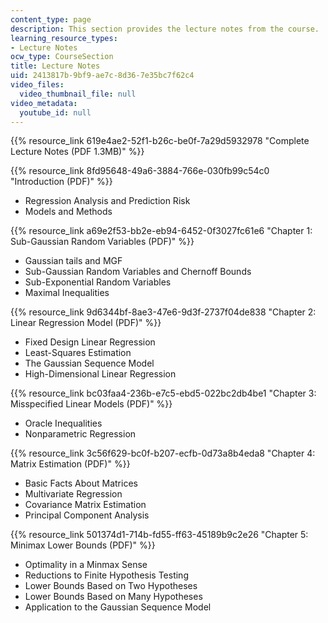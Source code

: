 ```yaml
---
content_type: page
description: This section provides the lecture notes from the course.
learning_resource_types:
- Lecture Notes
ocw_type: CourseSection
title: Lecture Notes
uid: 2413817b-9bf9-ae7c-8d36-7e35bc7f62c4
video_files:
  video_thumbnail_file: null
video_metadata:
  youtube_id: null
---
```


{{% resource_link 619e4ae2-52f1-b26c-be0f-7a29d5932978 "Complete Lecture Notes (PDF 1.3MB)" %}}

{{% resource_link 8fd95648-49a6-3884-766e-030fb99c54c0 "Introduction (PDF)" %}}

*   Regression Analysis and Prediction Risk
*   Models and Methods

{{% resource_link a69e2f53-bb2e-eb94-6452-0f3027fc61e6 "Chapter 1: Sub-Gaussian Random Variables (PDF)" %}}

*   Gaussian tails and MGF
*   Sub-Gaussian Random Variables and Chernoff Bounds
*   Sub-Exponential Random Variables
*   Maximal Inequalities

{{% resource_link 9d6344bf-8ae3-47e6-9d3f-2737f04de838 "Chapter 2: Linear Regression Model (PDF)" %}}

*   Fixed Design Linear Regression
*   Least-Squares Estimation
*   The Gaussian Sequence Model
*   High-Dimensional Linear Regression

{{% resource_link bc03faa4-236b-e7c5-ebd5-022bc2db4be1 "Chapter 3: Misspecified Linear Models (PDF)" %}}

*   Oracle Inequalities
*   Nonparametric Regression

{{% resource_link 3c56f629-bc0f-b207-ecfb-0d73a8b4eda8 "Chapter 4: Matrix Estimation (PDF)" %}}

*   Basic Facts About Matrices
*   Multivariate Regression
*   Covariance Matrix Estimation
*   Principal Component Analysis

{{% resource_link 501374d1-714b-fd55-ff63-45189b9c2e26 "Chapter 5: Minimax Lower Bounds (PDF)" %}}

*   Optimality in a Minmax Sense
*   Reductions to Finite Hypothesis Testing
*   Lower Bounds Based on Two Hypotheses
*   Lower Bounds Based on Many Hypotheses
*   Application to the Gaussian Sequence Model